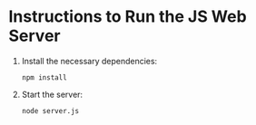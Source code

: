 # Instructions to Run the JS Web Server

1. Install the necessary dependencies:
    ```
    npm install
    ```

2. Start the server:
    ```
    node server.js
    ```
